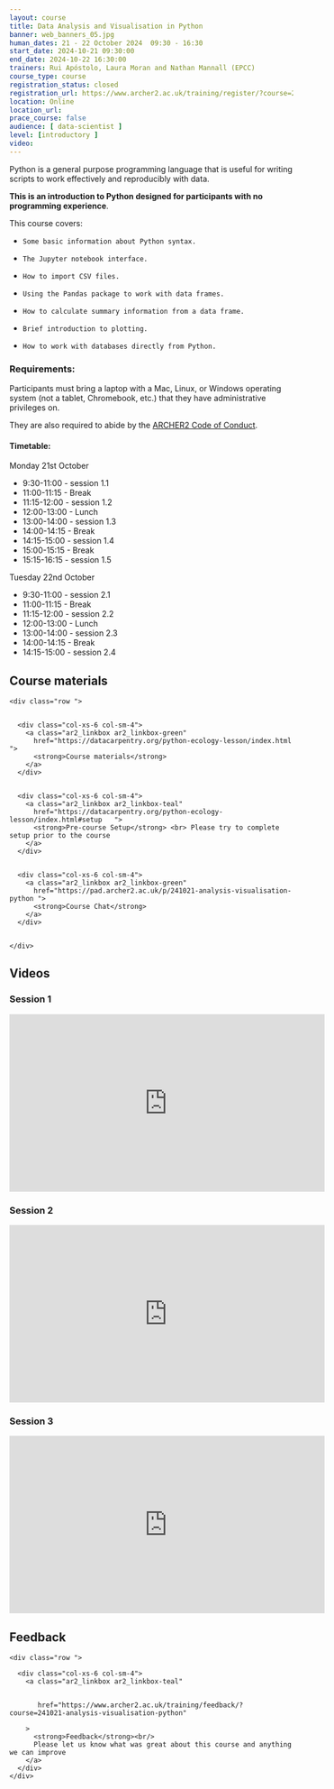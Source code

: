 ```yaml
---
layout: course
title: Data Analysis and Visualisation in Python
banner: web_banners_05.jpg 
human_dates: 21 - 22 October 2024  09:30 - 16:30  
start_date: 2024-10-21 09:30:00
end_date: 2024-10-22 16:30:00
trainers: Rui Apóstolo, Laura Moran and Nathan Mannall (EPCC)
course_type: course
registration_status: closed
registration_url: https://www.archer2.ac.uk/training/register/?course=241021-analysis-visualisation-python
location: Online
location_url:
prace_course: false
audience: [ data-scientist ]
level: [introductory ]
video: 
---
```


Python is a general purpose programming language that is useful for writing scripts to work effectively and reproducibly with data.

**This is an introduction to Python designed for participants with no programming experience**. 

This course covers:

-     Some basic information about Python syntax.
-     The Jupyter notebook interface.
-     How to import CSV files.
-     Using the Pandas package to work with data frames.
-     How to calculate summary information from a data frame.
-     Brief introduction to plotting.
-     How to work with databases directly from Python.


### Requirements:

Participants must bring a laptop with a Mac, Linux, or Windows operating system (not a tablet, Chromebook, etc.) that they have administrative privileges on.

They are also required to abide by the [ARCHER2  Code of Conduct](../../../about/policies/code-of-conduct.html). 


#### Timetable:

Monday 21st October

-    9:30-11:00 - session 1.1
-    11:00-11:15 - Break
-    11:15-12:00 - session 1.2
-    12:00-13:00 - Lunch
-    13:00-14:00 - session 1.3
-    14:00-14:15 - Break
-    14:15-15:00 - session 1.4
-    15:00-15:15 - Break
-    15:15-16:15 - session 1.5

Tuesday 22nd October

-    9:30-11:00 - session 2.1
-    11:00-11:15 - Break
-    11:15-12:00 - session 2.2
-    12:00-13:00 - Lunch
-    13:00-14:00 - session 2.3
-    14:00-14:15 - Break
-    14:15-15:00 - session 2.4


<section id="service">

 


<h2><a name="materials">Course materials</a></h2>



    <div class="row ">	

		
      <div class="col-xs-6 col-sm-4">
        <a class="ar2_linkbox ar2_linkbox-green" 
          href="https://datacarpentry.org/python-ecology-lesson/index.html   ">
          <strong>Course materials</strong> 
        </a>
      </div>


      <div class="col-xs-6 col-sm-4">
        <a class="ar2_linkbox ar2_linkbox-teal" 
          href="https://datacarpentry.org/python-ecology-lesson/index.html#setup   ">
          <strong>Pre-course Setup</strong> <br> Please try to complete setup prior to the course
        </a>
      </div>

 
      <div class="col-xs-6 col-sm-4">
        <a class="ar2_linkbox ar2_linkbox-green" 
          href="https://pad.archer2.ac.uk/p/241021-analysis-visualisation-python ">
          <strong>Course Chat</strong>       
        </a>
      </div>
		

 	</div>
		
		
		


 		
<h2><a name="videos">Videos</a></h2>

<h3>Session 1</h3>

<div>
	<iframe title="Video" width="560" height="315" src="https://www.youtube.com/embed/v6JMckNRZeU " frameborder="0" allow="accelerometer; autoplay; encrypted-media; gyroscope; picture-in-picture" allowfullscreen></iframe>
</div>


<h3>Session 2</h3>

<div>
	<iframe title="Video" width="560" height="315" src="https://www.youtube.com/embed/EgSz8LWzE8s " frameborder="0" allow="accelerometer; autoplay; encrypted-media; gyroscope; picture-in-picture" allowfullscreen></iframe>
</div>


<h3>Session 3</h3>

<div>
	<iframe title="Video" width="560" height="315" src="https://www.youtube.com/embed/XU36Kp2P6Bc " frameborder="0" allow="accelerometer; autoplay; encrypted-media; gyroscope; picture-in-picture" allowfullscreen></iframe>
</div>

<!--

<h3>Session 4</h3>

<div>
	<iframe title="Video" width="560" height="315" src="https://www.youtube.com/embed/xxxxx" frameborder="0" allow="accelerometer; autoplay; encrypted-media; gyroscope; picture-in-picture" allowfullscreen></iframe>
</div>


<h3>Day 2 Session 1</h3>

<div>
	<iframe title="Video" width="560" height="315" src="https://www.youtube.com/embed/xxxxx" frameborder="0" allow="accelerometer; autoplay; encrypted-media; gyroscope; picture-in-picture" allowfullscreen></iframe>
</div>


<h3>Day 2 Session 2</h3>

<div>
	<iframe title="Video" width="560" height="315" src="https://www.youtube.com/embed/xxxxx" frameborder="0" allow="accelerometer; autoplay; encrypted-media; gyroscope; picture-in-picture" allowfullscreen></iframe>
</div>

-->




<h2><a name="feedback">Feedback</a></h2>


    <div class="row ">	

      <div class="col-xs-6 col-sm-4">
        <a class="ar2_linkbox ar2_linkbox-teal" 


		   href="https://www.archer2.ac.uk/training/feedback/?course=241021-analysis-visualisation-python"

		>
          <strong>Feedback</strong><br/>
          Please let us know what was great about this course and anything we can improve
        </a>
      </div>
    </div>
		

 
</section>


